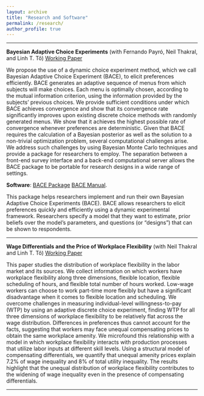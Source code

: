 ```yaml
---
layout: archive
title: "Research and Software"
permalink: /research/
author_profile: true
---
```


***

<b>Bayesian Adaptive Choice Experiments</b> (with Fernando Payr&oacute;, Neil Thakral, and Linh T. T&ocirc;)
<a href="https://linh.to/files/papers/bace.pdf">Working Paper</a> 

<p>
We propose the use of a dynamic choice experiment method, which we call Bayesian Adaptive Choice Experiment (BACE), to elicit preferences efficiently. BACE generates an adaptive sequence of menus from which subjects will make choices. Each menu is optimally chosen, according to the mutual information criterion, using the information provided by the subjects’ previous choices. We provide sufficient conditions under which BACE achieves convergence and show that its convergence rate significantly improves upon existing discrete choice methods with randomly generated menus. We show that it achieves the highest possible rate of convergence whenever preferences are deterministic. Given that BACE requires the calculation of a Bayesian posterior as well as the solution to a non-trivial optimization problem, several computational challenges arise. We address such challenges by using Bayesian Monte Carlo techniques and provide a package for researchers to employ. The separation between a front-end survey interface and a back-end computational server allows the BACE package to be portable for research designs in a wide range of settings.
</p>

<b>Software</b>: <a href="https://github.com/tt-econ/bace">BACE Package</a> <a href="https://tt-econ.github.io/BACE/">BACE Manual</a>.

<p>
This package helps researchers implement and run their own Bayesian Adaptive Choice Experiments (BACE). BACE allows researchers to elicit preferences quickly and efficiently using a dynamic experimental framework. Researchers specify a model that they want to estimate, prior beliefs over the model’s parameters, and questions (or “designs”) that can be shown to respondents.
</p>

***

<b>Wage Differentials and the Price of Workplace Flexibility</b> (with Neil Thakral and Linh T. T&ocirc;)
<a href="https://linh.to/files/papers/amenity.pdf">Working Paper</a>

<p>
This paper studies the distribution of workplace flexibility in the labor market and its sources. We collect information on which workers have workplace flexibility along three dimensions, flexible location, flexible scheduling of hours, and flexible total number of hours worked. Low-wage workers can choose to work part-time more flexibly but have a significant disadvantage when it comes to flexible location and scheduling. We overcome challenges in measuring individual-level willingness-to-pay (WTP) by using an adaptive discrete choice experiment, finding WTP for all three dimensions of workplace flexibility to be relatively flat across the wage distribution. Differences in preferences thus cannot account for the facts, suggesting that workers may face unequal compensating prices to obtain the same workplace amenity. We microfound this relationship with a model in which workplace flexibility interacts with production processes that utilize labor inputs at different skill levels. Using a structural model of compensating differentials, we quantify that unequal amenity prices explain 7.2% of wage inequality and 8% of total utility inequality. The results highlight that the unequal distribution of workplace flexibility contributes to the widening of wage inequality even in the presence of compensating differentials.
</p>


***
